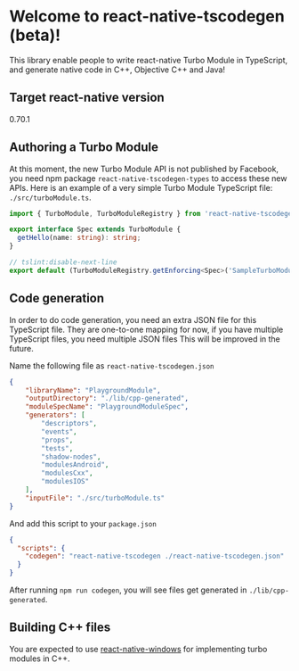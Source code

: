 # Welcome to react-native-tscodegen (beta)!

This library enable people to write react-native Turbo Module in TypeScript, and generate native code in C++, Objective C++ and Java!

## Target react-native version

0.70.1

## Authoring a Turbo Module

At this moment, the new Turbo Module API is not published by Facebook,
you need npm package `react-native-tscodegen-types` to access these new APIs.
Here is an example of a very simple Turbo Module TypeScript file: `./src/turboModule.ts`.

```typescript
import { TurboModule, TurboModuleRegistry } from 'react-native-tscodegen-types';

export interface Spec extends TurboModule {
  getHello(name: string): string;
}

// tslint:disable-next-line
export default (TurboModuleRegistry.getEnforcing<Spec>('SampleTurboModule') as Spec);
```

## Code generation

In order to do code generation, you need an extra JSON file for this TypeScript file.
They are one-to-one mapping for now,
if you have multiple TypeScript files, you need multiple JSON files
This will be improved in the future.

Name the following file as `react-native-tscodegen.json`

```json
{
    "libraryName": "PlaygroundModule",
    "outputDirectory": "./lib/cpp-generated",
    "moduleSpecName": "PlaygroundModuleSpec",
    "generators": [
        "descriptors",
        "events",
        "props",
        "tests",
        "shadow-nodes", 
        "modulesAndroid",
        "modulesCxx",
        "modulesIOS"
    ],
    "inputFile": "./src/turboModule.ts"
}
```

And add this script to your `package.json`

```json
{
  "scripts": {
    "codegen": "react-native-tscodegen ./react-native-tscodegen.json"
  }
}
```

After running `npm run codegen`, you will see files get generated in `./lib/cpp-generated`.

## Building C++ files

You are expected to use [react-native-windows](https://github.com/microsoft/react-native-windows) for implementing turbo modules in C++.
